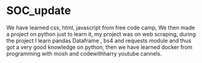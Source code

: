 # SOC_update

We have learned css, html, javascript from free code camp, We then made a project on python just to learn it, my project was on web scraping, during the project I learn pandas Dataframe , bs4 and requests module and thus got a very good knowledge on python, then we have learned docker from programming with mosh and codewithharry youtube cannels.
